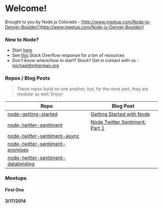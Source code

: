 # Welcome!

Brought to you by Node.js Colorado - [http://www.meetup.com/Node-js-Denver-Boulder/](http://www.meetup.com/Node-js-Denver-Boulder/)

### New to Node?

- Start [here](https://github.com/mjhea0/node-getting-started)
- See [this](http://stackoverflow.com/a/5511507) Stack Overflow response for a ton of resources
- Don't know where/how to start? Stuck? Get in contact with us - michael@mherman.org

### Repos / Blog Posts

> These repos build on one another; but, for the most part, they are modular as well. Enjoy!

| Repo                                                                                                        | Blog Post |
|-------------------------------------------------------------------------------------------------------------|--------------------------------------------------------------|
| [node-getting-started](https://github.com/mjhea0/node-getting-started)                                      | [Getting Started with Node](https://github.com/mjhea0/node-getting-started/blob/master/readme.md)
| [node-twitter-sentiment](https://github.com/Nodejs-Colorado/node-twitter-sentiment)                         | [Node Twitter Sentiment: Part 1](http://mherman.org/blog/2014/02/19/node-twitter-sentiment/#.UyiDUa1dVSQ)    | 
| [node-twitter-sentiment-async](https://github.com/Nodejs-Colorado/node-twitter-sentiment-async)             |                          |
| [node-twitter-sentiment-promises](https://github.com/Nodejs-Colorado/node-twitter-sentiment-promises)       | 
| [node-twitter-sentiment-databinding](https://github.com/Nodejs-Colorado/node-twitter-sentiment-databinding) |                                                         | 

### Meetups

#### First  One

#### 3/17/2014
